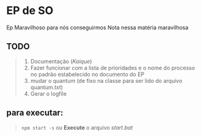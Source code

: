 # EP de SO

  Ep Maravilhoso para nós conseguirmos Nota nessa matéria maravilhosa

## TODO
>1. Documentação (*Kaique*)
>2. Fazer funcionar com a lista de prioridades e o nome do processo no padrão estabelecido no documento do EP 
>3. mudar o quantum (de fixo na classe para ser lido do arquivo quantum.txt)
>4. Gerar o logfile

## para executar:
> `npm start -s`
> ou
> **Execute**  o arquivo *start.bat*
